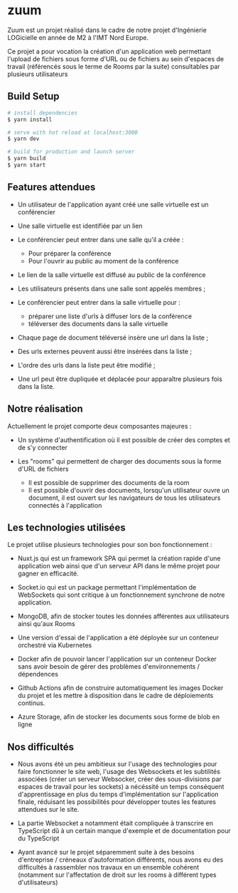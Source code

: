 # zuum

Zuum est un projet réalisé dans le cadre de notre projet d'Ingénierie LOGicielle en année de M2 à l'IMT Nord Europe.

Ce projet a pour vocation la création d'un application web permettant l'upload de fichiers sous forme d'URL ou de fichiers au sein d'espaces de travail (référencés sous le terme de Rooms par la suite) consultables par plusieurs utilisateurs 

## Build Setup

```bash
# install dependencies
$ yarn install

# serve with hot reload at localhost:3000
$ yarn dev

# build for production and launch server
$ yarn build
$ yarn start
```

## Features attendues

- Un utilisateur de l'application ayant créé une salle virtuelle est un conférencier 
- Une salle virtuelle est identifiée par un lien 
- Le conférencier peut entrer dans une salle qu'il a créée :
  - Pour préparer la conférence
  - Pour l'ouvrir au public au moment de la conférence 

- Le lien de la salle virtuelle est diffusé au public de la conférence
- Les utilisateurs présents dans une salle sont appelés membres ;

- Le conférencier peut entrer dans la salle virtuelle pour :
  - préparer une liste d'urls à diffuser lors de la conférence 
  - téléverser des documents dans la salle virtuelle 

- Chaque page de document téléversé insère une url dans la liste ;
- Des urls externes peuvent aussi être insérées dans la liste ;
- L'ordre des urls dans la liste peut être modifié ;
- Une url peut être dupliquée et déplacée pour apparaître plusieurs fois dans la liste.

## Notre réalisation 

Actuellement le projet comporte deux composantes majeures :

- Un système d'authentification où il est possible de créer des comptes et de s'y connecter 

- Les "rooms" qui permettent de charger des documents sous la forme d'URL de fichiers
  - Il est possible de supprimer des documents de la room
  - Il est possible d'ouvrir des documents, lorsqu'un utilisateur ouvre un document, il est ouvert sur les navigateurs de tous les utilisateurs connectés à l'application

## Les technologies utilisées 

Le projet utilise plusieurs technologies pour son bon fonctionnement : 

- Nuxt.js qui est un framework SPA qui permet la création rapide d'une application web ainsi que d'un serveur API dans le même projet pour gagner en efficacité. 

- Socket.io qui est un package permettant l'implémentation de WebSockets qui sont critique à un fonctionnement synchrone de notre application. 

- MongoDB, afin de stocker toutes les données afférentes aux utilisateurs ainsi qu'aux Rooms

- Une version d'essai de l'application a été déployée sur un conteneur orchestré via Kubernetes

- Docker afin de pouvoir lancer l'application sur un conteneur Docker sans avoir besoin de gérer des problèmes d'environnements / dépendences 

- Github Actions afin de construire automatiquement les images Docker du projet et les mettre à disposition dans le cadre de déploiements continus.

- Azure Storage, afin de stocker les documents sous forme de blob en ligne 


## Nos difficultés 

- Nous avons été un peu ambitieux sur l'usage des technologies pour faire fonctionner le site web, l'usage des Websockets et les subtilités associées (créer un serveur Websocker, créer des sous-divisions par espaces de travail pour les sockets) a nécéssité un temps conséquent d'apprentissage en plus du temps d'implémentation sur l'application finale, réduisant les possibilités pour développer toutes les features attendues sur le site.

- La partie Websocket a notamment était compliquée à transcrire en TypeScript dû à un certain manque d'exemple et de documentation pour du TypeScript

- Ayant avancé sur le projet séparemment suite à des besoins d'entreprise / créneaux d'autoformation différents, nous avons eu des difficultés à rassembler nos travaux en un ensemble cohérent (notamment sur l'affectation de droit sur les rooms à différent types d'utilisateurs)